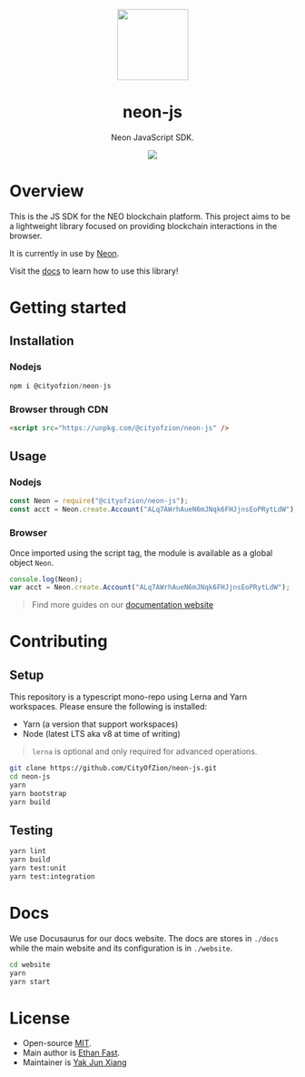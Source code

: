 <p align="center">
  <img
    src="http://res.cloudinary.com/vidsy/image/upload/v1503160820/CoZ_Icon_DARKBLUE_200x178px_oq0gxm.png"
    width="125px;">
</p>

<h1 align="center">neon-js</h1>

<p align="center">
  Neon JavaScript SDK.
</p>

<p align="center">
  <a href="https://circleci.com/gh/CityOfZion/neon-js">
    <img src="https://circleci.com/gh/CityOfZion/neon-js.svg?style=svg">
  </a>
</p>

# Overview

This is the JS SDK for the NEO blockchain platform. This project aims to be a lightweight library focused on providing blockchain interactions in the browser.

It is currently in use by [Neon](https://github.com/CityOfZion/neon-wallet/).

Visit the [docs](https://cityofzion.io/neon-js) to learn how to use this library!

# Getting started

## Installation

### Nodejs

```js
npm i @cityofzion/neon-js
```

### Browser through CDN

```html
<script src="https://unpkg.com/@cityofzion/neon-js" />
```

## Usage

### Nodejs

```js
const Neon = require("@cityofzion/neon-js");
const acct = Neon.create.Account("ALq7AWrhAueN6mJNqk6FHJjnsEoPRytLdW");
```

### Browser

Once imported using the script tag, the module is available as a global object `Neon`.

```js
console.log(Neon);
var acct = Neon.create.Account("ALq7AWrhAueN6mJNqk6FHJjnsEoPRytLdW");
```

> Find more guides on our [documentation website](http://cityofzion.io/neon-js/docs/en/basic_sendasset.html)

# Contributing

## Setup

This repository is a typescript mono-repo using Lerna and Yarn workspaces. Please ensure the following is installed:

- Yarn (a version that support workspaces)
- Node (latest LTS aka v8 at time of writing)

> `lerna` is optional and only required for advanced operations.

```sh
git clone https://github.com/CityOfZion/neon-js.git
cd neon-js
yarn
yarn bootstrap
yarn build
```

## Testing

```sh
yarn lint
yarn build
yarn test:unit
yarn test:integration
```

# Docs

We use Docusaurus for our docs website. The docs are stores in `./docs` while the main website and its configuration is in `./website`.

```sh
cd website
yarn
yarn start
```

# License

- Open-source [MIT](https://github.com/CityOfZion/neon-js/blob/master/LICENSE.md).
- Main author is [Ethan Fast](https://github.com/Ejhfast).
- Maintainer is [Yak Jun Xiang](https://github.com/snowypowers)

